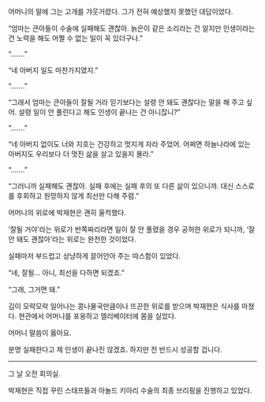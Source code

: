 어머니의 말에 그는 고개를 갸웃거렸다. 그가 전혀 예상했지 못했던 대답이었다.

“엄마는 큰아들이 수술에 실패해도 괜찮아. 늙은이 같은 소리라는 건 알지만 인생이라는 건 노력을 해도 어쩔 수 없는 일이 꼭 있더구나.”

“…….”

“네 아버지 일도 마찬가지였지.”

“…….”

“그래서 엄마는 큰아들이 잘될 거라 믿기보다는 설령 안 돼도 괜찮다는 말을 해 주고 싶어. 설령 일이 안 풀린다고 해도 인생이 끝나는 건 아니잖니?”

“…….”

“네 아버지 없이도 너와 지호는 건강하고 멋지게 자라 주었어. 어쩌면 하늘나라에 있는 아버지도 우리보다 더 멋진 삶을 살고 있을지 몰라.”

“…….”

“그러니까 실패해도 괜찮아. 실패 후에는 실패 후의 또 다른 삶이 있으니까. 대신 스스로를 후회하고 원망하지 않게 최선만 다해 주렴.”

어머니의 위로에 박재현은 괜히 울컥했다.

‘잘될 거야’라는 위로가 반쪽짜리라면 일이 잘 안 풀렸을 경우 공허한 위로가 되니까, ‘잘 안 돼도 괜찮아’라는 위로는 완전한 것이었다.

실패마저 부드럽고 상냥하게 끌어안아 주는 따스함이 있었다.

“네, 잘될… 아니, 최선을 다하면 되겠죠.”

“그래, 그거면 돼.”

김이 모락모락 일어나는 콩나물국만큼이나 뜨끈한 위로를 받으며 박재현은 식사를 마쳤다. 현관에서 어머니를 포옹하고 엘리베이터에 몸을 실었다.

어머니 말씀이 옳아요.

분명 실패한다고 제 인생이 끝나진 않겠죠. 하지만 전 반드시 성공할 겁니다.

* * *

그 날 오전 회의실.

박재현은 직접 꾸린 스태프들과 아놀드 키아리 수술의 최종 브리핑을 진행하고 있었다.